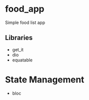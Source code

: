 # food_app

Simple food list app


## Libraries
- get_it
- dio
- equatable

# State Management
- bloc
